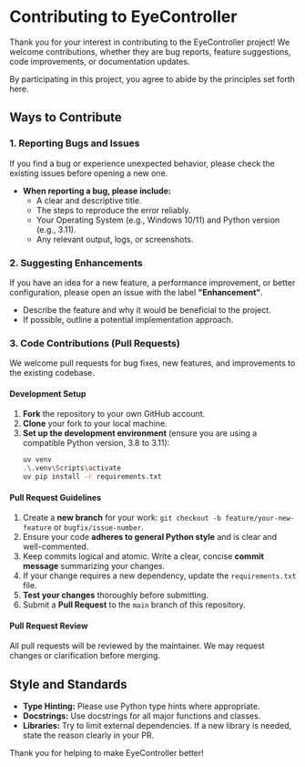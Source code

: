 # Contributing to EyeController

Thank you for your interest in contributing to the EyeController project! We welcome contributions, whether they are bug reports, feature suggestions, code improvements, or documentation updates.

By participating in this project, you agree to abide by the principles set forth here.

## Ways to Contribute

### 1. Reporting Bugs and Issues

If you find a bug or experience unexpected behavior, please check the existing issues before opening a new one.

* **When reporting a bug, please include:**
    * A clear and descriptive title.
    * The steps to reproduce the error reliably.
    * Your Operating System (e.g., Windows 10/11) and Python version (e.g., 3.11).
    * Any relevant output, logs, or screenshots.

### 2. Suggesting Enhancements

If you have an idea for a new feature, a performance improvement, or better configuration, please open an issue with the label **"Enhancement"**.

* Describe the feature and why it would be beneficial to the project.
* If possible, outline a potential implementation approach.

### 3. Code Contributions (Pull Requests)

We welcome pull requests for bug fixes, new features, and improvements to the existing codebase.

#### Development Setup

1.  **Fork** the repository to your own GitHub account.
2.  **Clone** your fork to your local machine.
3.  **Set up the development environment** (ensure you are using a compatible Python version, 3.8 to 3.11):
    ```bash
    uv venv
    .\.venv\Scripts\activate
    uv pip install -r requirements.txt
    ```

#### Pull Request Guidelines

1.  Create a **new branch** for your work: `git checkout -b feature/your-new-feature` or `bugfix/issue-number`.
2.  Ensure your code **adheres to general Python style** and is clear and well-commented.
3.  Keep commits logical and atomic. Write a clear, concise **commit message** summarizing your changes.
4.  If your change requires a new dependency, update the `requirements.txt` file.
5.  **Test your changes** thoroughly before submitting.
6.  Submit a **Pull Request** to the `main` branch of this repository.

#### Pull Request Review

All pull requests will be reviewed by the maintainer. We may request changes or clarification before merging.

## Style and Standards

* **Type Hinting:** Please use Python type hints where appropriate.
* **Docstrings:** Use docstrings for all major functions and classes.
* **Libraries:** Try to limit external dependencies. If a new library is needed, state the reason clearly in your PR.

Thank you for helping to make EyeController better!
